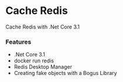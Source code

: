 # Cache Redis
Cache Redis with .Net Core 3.1

<h3>Features</h3>
<ul>
  <li>.Net Core 3.1</li>
  <li>docker run redis</li>    
  <li>Redis Desktop Manager</li>
  <li>Creating fake objects with a Bogus Library</li>  
</ul>
